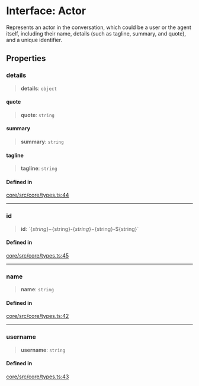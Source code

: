 # Interface: Actor

Represents an actor in the conversation, which could be a user or the agent itself, including their name, details (such as tagline, summary, and quote), and a unique identifier.

## Properties

### details

> **details**: `object`

#### quote

> **quote**: `string`

#### summary

> **summary**: `string`

#### tagline

> **tagline**: `string`

#### Defined in

[core/src/core/types.ts:44](https://github.com/ai16z/eliza/blob/c537cb3e848b54fcb914d8ef84924fa5fdeaec66/core/src/core/types.ts#L44)

***

### id

> **id**: \`$\{string\}-$\{string\}-$\{string\}-$\{string\}-$\{string\}\`

#### Defined in

[core/src/core/types.ts:45](https://github.com/ai16z/eliza/blob/c537cb3e848b54fcb914d8ef84924fa5fdeaec66/core/src/core/types.ts#L45)

***

### name

> **name**: `string`

#### Defined in

[core/src/core/types.ts:42](https://github.com/ai16z/eliza/blob/c537cb3e848b54fcb914d8ef84924fa5fdeaec66/core/src/core/types.ts#L42)

***

### username

> **username**: `string`

#### Defined in

[core/src/core/types.ts:43](https://github.com/ai16z/eliza/blob/c537cb3e848b54fcb914d8ef84924fa5fdeaec66/core/src/core/types.ts#L43)
